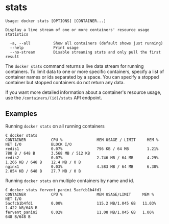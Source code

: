 <!--[metadata]>
+++
title = "stats"
description = "The stats command description and usage"
keywords = ["container, resource, statistics"]
[menu.main]
parent = "smn_cli"
+++
<![end-metadata]-->

# stats

    Usage: docker stats [OPTIONS] [CONTAINER...]

    Display a live stream of one or more containers' resource usage statistics

      -a, --all          Show all containers (default shows just running)
      --help             Print usage
      --no-stream        Disable streaming stats and only pull the first result

The `docker stats` command returns a live data stream for running containers. To limit data to one or more specific containers, specify a list of container names or ids separated by a space. You can specify a stopped container but stopped containers do not return any data.

If you want more detailed information about a container's resource usage, use the `/containers/(id)/stats` API endpoint. 

## Examples

Running `docker stats` on all running containers

    € docker stats
    CONTAINER           CPU %               MEM USAGE / LIMIT     MEM %               NET I/O             BLOCK I/O
    redis1              0.07%               796 KB / 64 MB        1.21%               788 B / 648 B       3.568 MB / 512 KB
    redis2              0.07%               2.746 MB / 64 MB      4.29%               1.266 KB / 648 B    12.4 MB / 0 B
    nginx1              0.03%               4.583 MB / 64 MB      6.30%               2.854 KB / 648 B    27.7 MB / 0 B

Running `docker stats` on multiple containers by name and id.

    € docker stats fervent_panini 5acfcb1b4fd1
    CONTAINER           CPU %               MEM USAGE/LIMIT     MEM %               NET I/O
    5acfcb1b4fd1        0.00%               115.2 MB/1.045 GB   11.03%              1.422 kB/648 B
    fervent_panini      0.02%               11.08 MB/1.045 GB   1.06%               648 B/648 B
